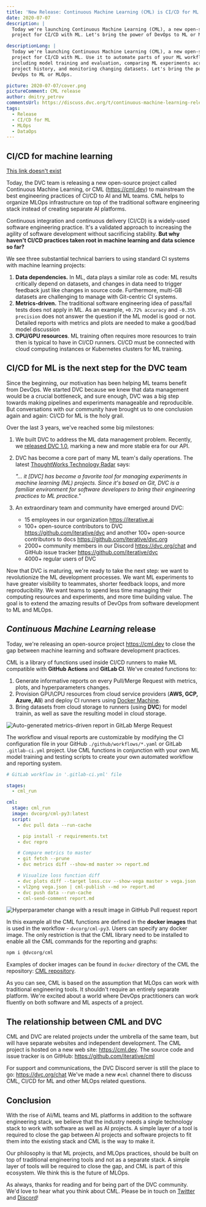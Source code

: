 ```yaml
---
title: 'New Release: Continuous Machine Learning (CML) is CI/CD for ML'
date: 2020-07-07
description: |
  Today we're launching Continuous Machine Learning (CML), a new open-source
  project for CI/CD with ML. Let's bring the power of DevOps to ML or MLOps.

descriptionLong: |
  Today we're launching Continuous Machine Learning (CML), a new open-source
  project for CI/CD with ML. Use it to automate parts of your ML workflow,
  including model training and evaluation, comparing ML experiments across your
  project history, and monitoring changing datasets. Let's bring the power of
  DevOps to ML or MLOps.

picture: 2020-07-07/cover.png
pictureComment: CML release
author: dmitry_petrov
commentsUrl: https://discuss.dvc.org/t/continuous-machine-learning-release/429
tags:
  - Release
  - CI/CD for ML
  - MLOps
  - DataOps
---
```


## CI/CD for machine learning

[This link doesn't exist](https://example.com/link/that/surely/doesnotexist)

Today, the DVC team is releasing a new open-source project called Continuous
Machine Learning, or CML (https://cml.dev) to mainstream the best engineering
practices of CI/CD to AI and ML teams. CML helps to organize MLOps
infrastructure on top of the traditional software engineering stack instead of
creating separate AI platforms.

Continuous integration and continuous delivery (CI/CD) is a widely-used software
engineering practice. It's a validated approach to increasing the agility of
software development without sacrificing stability. **But why haven't CI/CD
practices taken root in machine learning and data science so far?**

We see three substantial technical barriers to using standard CI systems with
machine learning projects:

1. **Data dependencies.** In ML, data plays a similar role as code: ML results
   critically depend on datasets, and changes in data need to trigger feedback
   just like changes in source code. Furthermore, multi-GB datasets are
   challenging to manage with Git-centric CI systems.
2. **Metrics-driven.** The traditional software engineering idea of pass/fail
   tests does not apply in ML. As an example, `+0.72% accuracy` and
   `-0.35% precision` does not answer the question if the ML model is good or
   not. Detailed reports with metrics and plots are needed to make a good/bad
   model discussion
3. **CPU/GPU resources**. ML training often requires more resources to train
   then is typical to have in CI/CD runners. CI/CD must be connected with cloud
   computing instances or Kubernetes clusters for ML training.

## CI/CD for ML is the next step for the DVC team

Since the beginning, our motivation has been helping ML teams benefit from
DevOps. We started DVC because we knew that data management would be a crucial
bottleneck, and sure enough, DVC was a big step towards making pipelines and
experiments manageable and reproducible. But conversations with our community
have brought us to one conclusion again and again: CI/CD for ML is the holy
grail.

Over the last 3 years, we've reached some big milestones:

1. We built DVC to address the ML data management problem. Recently, we
   [released DVC 1.0](https://dvc.org/blog/dvc-1-0-release), marking a new and
   more stable era for our API.
2. DVC has become a core part of many ML team's daily operations. The latest
   [ThoughtWorks Technology Radar](https://www.thoughtworks.com/radar/tools)
   says:

   _"... it [DVC] has become a favorite tool for managing experiments in machine
   learning (ML) projects. Since it's based on Git, DVC is a familiar
   environment for software developers to bring their engineering practices to
   ML practice."_

3. An extraordinary team and community have emerged around DVC:
   - 15 employees in our organization https://iterative.ai
   - 100+ open-source contributors to DVC https://github.com/iterative/dvc and
     another 100+ open-source contributors to docs
     https://github.com/iterative/dvc.org
   - 2000+ community members in our Discord https://dvc.org/chat and GitHub
     issue tracker https://github.com/iterative/dvc
   - 4000+ regular users of DVC

Now that DVC is maturing, we're ready to take the next step: we want to
revolutionize the ML development processes. We want ML experiments to have
greater visibility to teammates, shorter feedback loops, and more
reproducibility. We want teams to spend less time managing their computing
resources and experiments, and more time building value. The goal is to extend
the amazing results of DevOps from software development to ML and MLOps.

## _Continuous Machine Learning_ release

Today, we're releasing an open-source project https://cml.dev to close the gap
between machine learning and software development practices.

CML is a library of functions used inside CI/CD runners to make ML compatible
with **GitHub Actions** and **GitLab CI**. We've created functions to:

1. Generate informative reports on every Pull/Merge Request with metrics, plots,
   and hyperparameters changes.
2. Provision GPU\CPU resources from cloud service providers (**AWS, GCP, Azure,
   Ali**) and deploy CI runners using
   [Docker Machine](https://github.com/docker/machine).
3. Bring datasets from cloud storage to runners (using **DVC**) for model
   trainin, as well as save the resulting model in cloud storage.

![Auto-generated metrics-driven report in GitLab Merge Request](/uploads/images/2020-07-07/cml-report-metrics.png)

The workflow and visual reports are customizable by modifying the CI
configuration file in your GitHub `./github/workflows/*.yaml` or GitLab
`.gitlab-ci.yml` project. Use CML functions in conjunction with your own ML
model training and testing scripts to create your own automated workflow and
reporting system.

```yaml
# GitLab workflow in '.gitlab-ci.yml' file

stages:
  - cml_run

cml:
  stage: cml_run
  image: dvcorg/cml-py3:latest
  script:
    - dvc pull data --run-cache

    - pip install -r requirements.txt
    - dvc repro

    # Compare metrics to master
    - git fetch --prune
    - dvc metrics diff --show-md master >> report.md

    # Visualize loss function diff
    - dvc plots diff --target loss.csv --show-vega master > vega.json
    - vl2png vega.json | cml-publish --md >> report.md
    - dvc push data --run-cache
    - cml-send-comment report.md
```

![Hyperparameter change with a result image in GitHub Pull request report](/uploads/images/2020-07-07/cml-report-params.png)

In this example all the CML functions are defined in the **docker images** that
is used in the workflow - `dvcorg/cml-py3`. Users can specify any docker image.
The only restriction is that the CML library need to be installed to enable all
the CML commands for the reporting and graphs:

```bash
npm i @dvcorg/cml
```

Examples of docker images can be found in `docker` directory of the CML the
repository: [CML repository](https://github.com/iterative/cml).

As you can see, CML is based on the assumption that MLOps can work with
traditional engineering tools. It shouldn't require an entirely separate
platform. We're excited about a world where DevOps practitioners can work
fluently on both software and ML aspects of a project.

## The relationship between CML and DVC

CML and DVC are related projects under the umbrella of the same team, but will
have separate websites and independent development. The CML project is hosted on
a new web site: https://cml.dev. The source code and issue tracker is on GitHub:
https://github.com/iterative/cml

For support and communications, the DVC Discord server is still the place to go:
https://dvc.org/chat We've made a new `#cml` channel there to discuss CML, CI/CD
for ML and other MLOps related questions.

## Conclusion

With the rise of AI/ML teams and ML platforms in addition to the software
engineering stack, we believe that the industry needs a single technology stack
to work with software as well as AI projects. A simple layer of a tool is
required to close the gap between AI projects and software projects to fit them
into the existing stack and CML is the way to make it.

Our philosophy is that ML projects, and MLOps practices, should be built on top
of traditional engineering tools and not as a separate stack. A simple layer of
tools will be required to close the gap, and CML is part of this ecosystem. We
think this is the future of MLOps.

As always, thanks for reading and for being part of the DVC community. We'd love
to hear what you think about CML. Please be in touch on
[Twitter](https://twitter.com/dvcorg) and [Discord](https://dvc.org/chat)!
